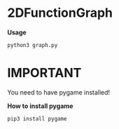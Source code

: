 # 2DFunctionGraph #

**Usage**

`python3 graph.py`

# IMPORTANT #

You need to have pygame installed!

**How to install pygame**

`pip3 install pygame`
